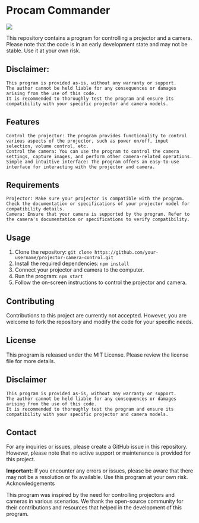 # Procam Commander

<a title="Made with Fluent Design" href="https://github.com/bdlukaa/fluent_ui">
  <img
    src="https://img.shields.io/badge/fluent-design-blue?style=flat-square&color=gray&labelColor=0078D7"
  >
</a>

This repository contains a program for controlling a projector and a camera. Please note that the code is in an early development state and may not be stable. Use it at your own risk.

## Disclaimer:

    This program is provided as-is, without any warranty or support.
    The author cannot be held liable for any consequences or damages arising from the use of this code.
    It is recommended to thoroughly test the program and ensure its compatibility with your specific projector and camera models.

## Features

    Control the projector: The program provides functionality to control various aspects of the projector, such as power on/off, input selection, volume control, etc.
    Control the camera: You can use the program to control the camera settings, capture images, and perform other camera-related operations.
    Simple and intuitive interface: The program offers an easy-to-use interface for interacting with the projector and camera.

## Requirements

    Projector: Make sure your projector is compatible with the program. Check the documentation or specifications of your projector model for compatibility details.
    Camera: Ensure that your camera is supported by the program. Refer to the camera's documentation or specifications to verify compatibility.

## Usage

1. Clone the repository: `git clone https://github.com/your-username/projector-camera-control.git`
1. Install the required dependencies: `npm install`
1. Connect your projector and camera to the computer.
1. Run the program: `npm start`
1. Follow the on-screen instructions to control the projector and camera.

## Contributing

Contributions to this project are currently not accepted. However, you are welcome to fork the repository and modify the code for your specific needs.

## License

This program is released under the MIT License. Please review the license file for more details.

## Disclaimer

    This program is provided as-is, without any warranty or support.
    The author cannot be held liable for any consequences or damages arising from the use of this code.
    It is recommended to thoroughly test the program and ensure its compatibility with your specific projector and camera models.

## Contact

For any inquiries or issues, please create a GitHub issue in this repository. However, please note that no active support or maintenance is provided for this project.

**Important:** If you encounter any errors or issues, please be aware that there may not be a resolution or fix available. Use this program at your own risk.
Acknowledgements

This program was inspired by the need for controlling projectors and cameras in various scenarios. We thank the open-source community for their contributions and resources that helped in the development of this program.